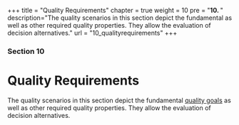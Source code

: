 +++
title = "Quality Requirements"
chapter = true
weight = 10
pre = "<b>10. </b>"
description="The quality scenarios in this section depict the fundamental as well as other required quality properties. They allow the evaluation of decision alternatives."
url = "10_qualityrequirements"
+++

### Section 10

# Quality Requirements

The quality scenarios in this section depict the fundamental [quality goals](/en/01_introduction/02_qualitygoals/) as well as other required quality properties. They allow the evaluation of decision alternatives.
